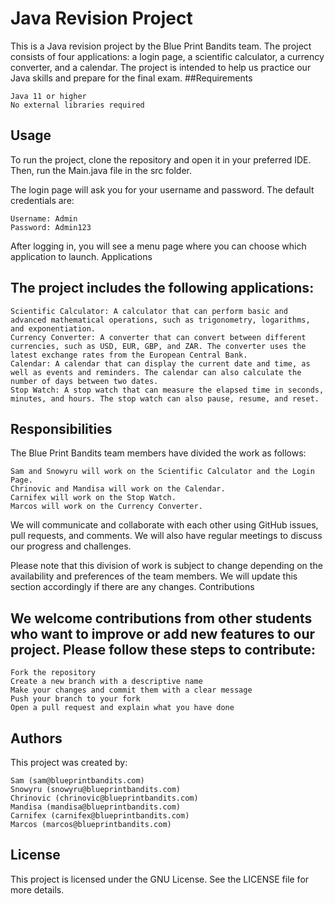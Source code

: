 # Java Revision Project

This is a Java revision project by the Blue Print Bandits team. The project consists of four applications: a login page, a scientific calculator, a currency converter, and a calendar. The project is intended to help us practice our Java skills and prepare for the final exam.
##Requirements

    Java 11 or higher
    No external libraries required

## Usage

To run the project, clone the repository and open it in your preferred IDE. Then, run the Main.java file in the src folder.

The login page will ask you for your username and password. The default credentials are:

    Username: Admin
    Password: Admin123

After logging in, you will see a menu page where you can choose which application to launch.
Applications

## The project includes the following applications:

    Scientific Calculator: A calculator that can perform basic and advanced mathematical operations, such as trigonometry, logarithms, and exponentiation.
    Currency Converter: A converter that can convert between different currencies, such as USD, EUR, GBP, and ZAR. The converter uses the latest exchange rates from the European Central Bank.
    Calendar: A calendar that can display the current date and time, as well as events and reminders. The calendar can also calculate the number of days between two dates.
    Stop Watch: A stop watch that can measure the elapsed time in seconds, minutes, and hours. The stop watch can also pause, resume, and reset.

## Responsibilities

The Blue Print Bandits team members have divided the work as follows:

    Sam and Snowyru will work on the Scientific Calculator and the Login Page.
    Chrinovic and Mandisa will work on the Calendar.
    Carnifex will work on the Stop Watch.
    Marcos will work on the Currency Converter.

We will communicate and collaborate with each other using GitHub issues, pull requests, and comments. We will also have regular meetings to discuss our progress and challenges.

Please note that this division of work is subject to change depending on the availability and preferences of the team members. We will update this section accordingly if there are any changes.
Contributions

## We welcome contributions from other students who want to improve or add new features to our project. Please follow these steps to contribute:

    Fork the repository
    Create a new branch with a descriptive name
    Make your changes and commit them with a clear message
    Push your branch to your fork
    Open a pull request and explain what you have done

## Authors

This project was created by:

    Sam (sam@blueprintbandits.com)
    Snowyru (snowyru@blueprintbandits.com)
    Chrinovic (chrinovic@blueprintbandits.com)
    Mandisa (mandisa@blueprintbandits.com)
    Carnifex (carnifex@blueprintbandits.com)
    Marcos (marcos@blueprintbandits.com)

## License

This project is licensed under the GNU License. See the LICENSE file for more details.

